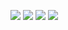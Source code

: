 ![](https://github.com/portadesx/portadesx-screenshots/raw/f4a6ffd8dd512ccdc528258dc384946def042221/24.04/lxqt/desktop.jpg)
![](https://github.com/portadesx/portadesx-screenshots/raw/f4a6ffd8dd512ccdc528258dc384946def042221/24.04/lxqt/app1.jpg)
![](https://github.com/portadesx/portadesx-screenshots/raw/f4a6ffd8dd512ccdc528258dc384946def042221/24.04/lxqt/vnc.jpg)
![](https://github.com/portadesx/portadesx-screenshots/raw/f4a6ffd8dd512ccdc528258dc384946def042221/24.04/lxqt/warning.jpg)
